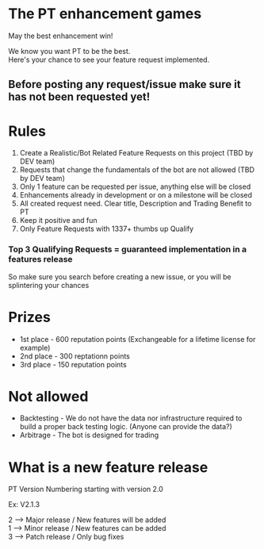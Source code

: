 # The PT enhancement games  
May the best enhancement win!  

We know you want PT to be the best.  
Here's your chance to see your feature request implemented.

## Before posting any request/issue make sure it has not been requested yet!

# Rules

1. Create a Realistic/Bot Related Feature Requests on this project (TBD by DEV team)
2. Requests that change the fundamentals of the bot are not allowed (TBD by DEV team)
3. Only 1 feature can be requested per issue, anything else will be closed
4. Enhancements already in development or on a milestone will be closed
5. All created request need. Clear title, Description and Trading Benefit to PT
6. Keep it positive and fun
7. Only Feature Requests with 1337+ thumbs up Qualify

### Top 3 Qualifying Requests = guaranteed implementation in a features release

So make sure you search before creating a new issue, or you will be splintering your chances  

# Prizes
* 1st place - 600 reputation points (Exchangeable for a lifetime license for example)
* 2nd place - 300 reptationn points
* 3rd place - 150 reputation points

# Not allowed
* Backtesting - We do not have the data nor infrastructure required to build a proper back testing logic. (Anyone can provide the data?)
* Arbitrage - The bot is designed for trading

# What is a new feature release
PT Version Numbering starting with version 2.0  

Ex: V2.1.3  

2 --> Major release / New features will be added  
1 --> Minor release / New features can be added  
3 --> Patch release / Only bug fixes  

